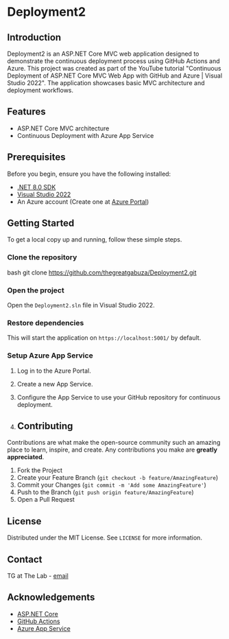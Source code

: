 # Deployment2

## Introduction
Deployment2 is an ASP.NET Core MVC web application designed to demonstrate the continuous deployment process using GitHub Actions and Azure. This project was created as part of the YouTube tutorial "Continuous Deployment of ASP.NET Core MVC Web App with GitHub and Azure | Visual Studio 2022". The application showcases basic MVC architecture and deployment workflows.

## Features
- ASP.NET Core MVC architecture
- Continuous Deployment with Azure App Service

## Prerequisites
Before you begin, ensure you have the following installed:
- [.NET 8.0 SDK](https://dotnet.microsoft.com/download/dotnet/8.0)
- [Visual Studio 2022](https://visualstudio.microsoft.com/vs/)
- An Azure account (Create one at [Azure Portal](https://portal.azure.com/))

## Getting Started
To get a local copy up and running, follow these simple steps.

### Clone the repository
bash git clone https://github.com/thegreatgabuza/Deployment2.git

### Open the project
Open the `Deployment2.sln` file in Visual Studio 2022.

### Restore dependencies

This will start the application on `https://localhost:5001/` by default.

### Setup Azure App Service
1. Log in to the Azure Portal.
2. Create a new App Service.
3. Configure the App Service to use your GitHub repository for continuous deployment.

4. ## Contributing
Contributions are what make the open-source community such an amazing place to learn, inspire, and create. Any contributions you make are **greatly appreciated**.

1. Fork the Project
2. Create your Feature Branch (`git checkout -b feature/AmazingFeature`)
3. Commit your Changes (`git commit -m 'Add some AmazingFeature'`)
4. Push to the Branch (`git push origin feature/AmazingFeature`)
5. Open a Pull Request

## License
Distributed under the MIT License. See `LICENSE` for more information.

## Contact
TG at The Lab - [email](mailto:21942025@dut4life.ac.za)

## Acknowledgements
- [ASP.NET Core](https://dotnet.microsoft.com/apps/aspnet)
- [GitHub Actions](https://github.com/features/actions)
- [Azure App Service](https://azure.microsoft.com/en-us/services/app-service/)
